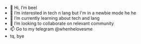 - 👋 Hi, I’m beel
- 👀 I’m interested in tech n lang but I'm in a newbie mode he he
- 🌱 I’m currently learning about tech and lang
- 💞️ I’m looking to collaborate on relevant community
- 📫 Go to my telegram @whenhelovesme
- tq, bye

<!---
nabeelov3/nabeelov3 is a ✨ special ✨ repository because its `README.md` (this file) appears on your GitHub profile.
You can click the Preview link to take a look at your changes.
--->
